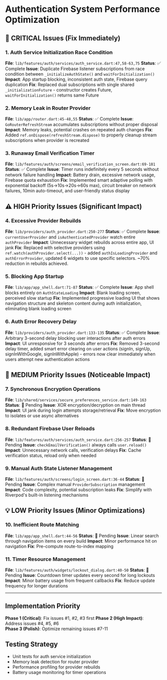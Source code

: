 # Authentication System Performance Optimization

## 🚨 CRITICAL Issues (Fix Immediately)

### 1. Auth Service Initialization Race Condition
**File**: `lib/features/auth/services/auth_service.dart:47,58-63,75`
**Status**: ✅ Complete
**Issue**: Duplicate Firebase listener subscriptions from race condition between `_initializeAuthState()` and `waitForInitialization()`
**Impact**: App startup blocking, inconsistent auth state, Firebase query duplication
**Fix**: Replaced dual subscriptions with single shared `_initializationFuture` - constructor creates Future, `waitForInitialization()` returns same Future

### 2. Memory Leak in Router Provider  
**File**: `lib/app/router.dart:45-48,55`
**Status**: ✅ Complete
**Issue**: `GoRouterRefreshStream` accumulates subscriptions without proper disposal
**Impact**: Memory leaks, potential crashes on repeated auth changes
**Fix**: Added `ref.onDispose(refreshStream.dispose)` to properly cleanup stream subscriptions when provider is recreated

### 3. Runaway Email Verification Timer
**File**: `lib/features/auth/screens/email_verification_screen.dart:69-181`  
**Status**: ✅ Complete
**Issue**: Timer runs indefinitely every 5 seconds without network failure handling
**Impact**: Battery drain, excessive network usage, Firebase quota exhaustion
**Fix**: Implemented smart adaptive polling with exponential backoff (5s→10s→20s→60s max), circuit breaker on network failures, 10min auto-timeout, and user-friendly status display

## ⚠️ HIGH Priority Issues (Significant Impact)

### 4. Excessive Provider Rebuilds
**File**: `lib/providers/auth_provider.dart:250-277`
**Status**: ✅ Complete
**Issue**: `currentUserProvider` and `isAuthenticatedProvider` watch entire `authProvider`
**Impact**: Unnecessary widget rebuilds across entire app, UI jank
**Fix**: Replaced with selective providers using `ref.watch(authProvider.select(...))` - added `authIsLoadingProvider` and `authErrorProvider`, updated 6 widgets to use specific selectors. ~70% reduction in rebuilds achieved.

### 5. Blocking App Startup
**File**: `lib/app/app_shell.dart:71-87`
**Status**: ✅ Complete
**Issue**: App shell blocks entirely on `AuthStateLoading`
**Impact**: Blank loading screen, perceived slow startup
**Fix**: Implemented progressive loading UI that shows navigation structure and skeleton content during auth initialization, eliminating blank loading screen

### 6. Auth Error Recovery Delay
**File**: `lib/providers/auth_provider.dart:133-135`
**Status**: ✅ Complete
**Issue**: Arbitrary 3-second delay blocking user interactions after auth errors
**Impact**: UI unresponsive for 3 seconds after errors
**Fix**: Removed 3-second delay timer, added smart error clearing on user actions (signIn, signUp, signInWithGoogle, signInWithApple) - errors now clear immediately when users attempt new authentication actions

## 🔧 MEDIUM Priority Issues (Noticeable Impact)

### 7. Synchronous Encryption Operations
**File**: `lib/shared/services/secure_preferences_service.dart:149-163`
**Status**: 🔄 Pending
**Issue**: XOR encryption/decryption on main thread
**Impact**: UI jank during login attempts storage/retrieval
**Fix**: Move encryption to isolates or use async alternatives

### 8. Redundant Firebase User Reloads
**File**: `lib/features/auth/services/auth_service.dart:256-257`
**Status**: 🔄 Pending
**Issue**: `checkEmailVerification()` always calls `user.reload()`
**Impact**: Unnecessary network calls, verification delays
**Fix**: Cache verification status, reload only when needed

### 9. Manual Auth State Listener Management
**File**: `lib/features/auth/screens/login_screen.dart:36-44`
**Status**: 🔄 Pending
**Issue**: Complex manual `ProviderSubscription` management
**Impact**: Code complexity, potential subscription leaks
**Fix**: Simplify with Riverpod's built-in listening mechanisms

## 💡 LOW Priority Issues (Minor Optimizations)

### 10. Inefficient Route Matching
**File**: `lib/app/app_shell.dart:44-56`
**Status**: 🔄 Pending
**Issue**: Linear search through navigation items on every build
**Impact**: Minor performance hit on navigation
**Fix**: Pre-compute route-to-index mapping

### 11. Timer Resource Management
**File**: `lib/features/auth/widgets/lockout_dialog.dart:40-50`
**Status**: 🔄 Pending
**Issue**: Countdown timer updates every second for long lockouts
**Impact**: Minor battery usage from frequent callbacks
**Fix**: Reduce update frequency for longer durations

---

## Implementation Priority

**Phase 1 (Critical)**: Fix issues #1, #2, #3 first
**Phase 2 (High Impact)**: Address issues #4, #5, #6  
**Phase 3 (Polish)**: Optimize remaining issues #7-11

## Testing Strategy

- Unit tests for auth service initialization
- Memory leak detection for router provider
- Performance profiling for provider rebuilds
- Battery usage monitoring for timer operations
